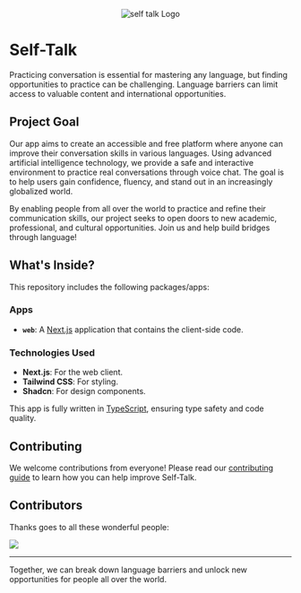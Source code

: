 <p align="center">
  <img src="https://github.com/user-attachments/assets/63e4b42b-2b17-42ce-b36e-d34c12d50bd8" alt="self talk Logo"/>
</p>

# Self-Talk

Practicing conversation is essential for mastering any language, but finding opportunities to practice can be challenging. Language barriers can limit access to valuable content and international opportunities.

## Project Goal

Our app aims to create an accessible and free platform where anyone can improve their conversation skills in various languages. Using advanced artificial intelligence technology, we provide a safe and interactive environment to practice real conversations through voice chat. The goal is to help users gain confidence, fluency, and stand out in an increasingly globalized world.

By enabling people from all over the world to practice and refine their communication skills, our project seeks to open doors to new academic, professional, and cultural opportunities. Join us and help build bridges through language!

## What's Inside?

This repository includes the following packages/apps:

### Apps

- **`web`**: A [Next.js](https://nextjs.org/) application that contains the client-side code.

### Technologies Used

- **Next.js**: For the web client.
- **Tailwind CSS**: For styling.
- **Shadcn**: For design components.

This app is fully written in [TypeScript](https://www.typescriptlang.org/), ensuring type safety and code quality.

## Contributing

We welcome contributions from everyone! Please read our [contributing guide](https://github.com/matheusTA/self-talk/blob/main/CONTRIBUTING.md) to learn how you can help improve Self-Talk.

## Contributors

Thanks goes to all these wonderful people:

<a href="https://github.com/matheusTA/self-talk/graphs/contributors">
  <img src="https://contrib.rocks/image?repo=matheusTA/self-talk" />
</a>

---

Together, we can break down language barriers and unlock new opportunities for people all over the world.
